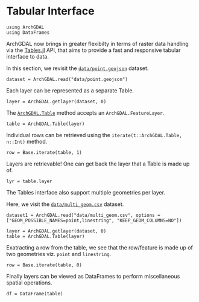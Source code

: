 # Tabular Interface

```@setup tables
using ArchGDAL
using DataFrames
```

ArchGDAL now brings in greater flexibilty in terms of raster data handling via the [Tables.jl](https://github.com/JuliaData/Tables.jl) API, that aims to provide a fast and responsive tabular interface to data.

In this section, we revisit the [`data/point.geojson`](https://github.com/yeesian/ArchGDALDatasets/blob/307f8f0e584a39a050c042849004e6a2bd674f99/data/point.geojson) dataset.

```@example tables
dataset = ArchGDAL.read("data/point.geojson")
```

Each layer can be represented as a separate Table.

```@example tables
layer = ArchGDAL.getlayer(dataset, 0)
```

The [`ArchGDAL.Table`](@ref) method accepts an `ArchGDAL.FeatureLayer`.
```@example tables
table = ArchGDAL.Table(layer)
```

Individual rows can be retrieved using the `iterate(t::ArchGDAL.Table, n::Int)` method.

```@example tables
row = Base.iterate(table, 1)
```

Layers are retrievable!
One can get back the layer that a Table is made up of.
```@example tables
lyr = table.layer
```

The Tables interface also support multiple geometries per layer.

Here, we visit the [`data/multi_geom.csv`](https://github.com/yeesian/ArchGDALDatasets/blob/master/data/multi_geom.csv)      dataset.

```@example tables
dataset1 = ArchGDAL.read("data/multi_geom.csv", options = ["GEOM_POSSIBLE_NAMES=point,linestring", "KEEP_GEOM_COLUMNS=NO"])

layer = ArchGDAL.getlayer(dataset, 0)
table = ArchGDAL.Table(layer)
```

Exatracting a row from the table, we see that the row/feature is made up of two geometries viz. `point` and `linestring`.
```@example tables
row = Base.iterate(table, 0)
```

Finally layers can be viewed as DataFrames to perform miscellaneous spatial operations.
```@example tables
df = DataFrame(table)
```

